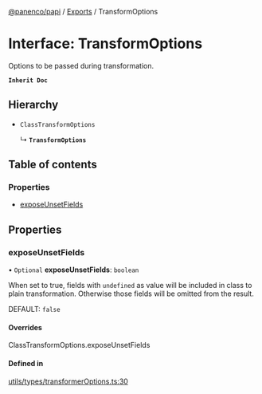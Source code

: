 [@panenco/papi](../README.md) / [Exports](../modules.md) / TransformOptions

# Interface: TransformOptions

Options to be passed during transformation.

**`Inherit Doc`**

## Hierarchy

- `ClassTransformOptions`

  ↳ **`TransformOptions`**

## Table of contents

### Properties

- [exposeUnsetFields](TransformOptions.md#exposeunsetfields)

## Properties

### exposeUnsetFields

• `Optional` **exposeUnsetFields**: `boolean`

When set to true, fields with `undefined` as value will be included in class to plain transformation. Otherwise
those fields will be omitted from the result.

DEFAULT: `false`

#### Overrides

ClassTransformOptions.exposeUnsetFields

#### Defined in

[utils/types/transformerOptions.ts:30](https://github.com/Panenco/papi/blob/3e3ece6/src/utils/types/transformerOptions.ts#L30)
